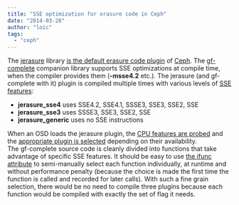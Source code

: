 ```yaml
---
title: "SSE optimization for erasure code in Ceph"
date: "2014-03-28"
author: "loic"
tags: 
  - "ceph"
---
```


The [jerasure](http://jerasure.org/jerasure/jerasure) library [is the default erasure code plugin](https://github.com/ceph/ceph/tree/v0.78/src/erasure-code/jerasure/) of [Ceph](http://ceph.com/). The [gf-complete](http://jerasure.org/jerasure/gf-complete) companion library supports SSE optimizations at compile time, when the compiler provides them (**\-msse4.2** etc.). The jerasure (and gf-complete with it) plugin is compiled multiple times with various levels of [SSE features](http://en.wikipedia.org/wiki/CPUID#EAX.3D1:_Processor_Info_and_Feature_Bits):

- **jerasure\_sse4** uses SSE4.2, SSE4.1, SSSE3, SSE3, SSE2, SSE
- **jerasure\_sse3** uses SSSE3, SSE3, SSE2, SSE
- **jerasure\_generic** uses no SSE instructions

When an OSD loads the jerasure plugin, the [CPU features are probed](https://github.com/ceph/ceph/blob/firefly/src/arch/intel.c#L55) and the [appropriate plugin is selected](https://github.com/ceph/ceph/blob/firefly/src/erasure-code/jerasure/ErasureCodePluginSelectJerasure.cc#L42) depending on their availability.  
The gf-complete source code is cleanly divided into functions that take advantage of specific SSE features. It should be easy to use [the ifunc attribute](http://gcc.gnu.org/onlinedocs/gcc-4.7.2/gcc/Function-Attributes.html#index-g_t_0040code_007bifunc_007d-attribute-2529) to semi-manually select each function individually, at runtime and without performance penalty (because the choice is made the first time the function is called and recorded for later calls). With such a fine grain selection, there would be no need to compile three plugins because each function would be compiled with exactly the set of flag it needs.
